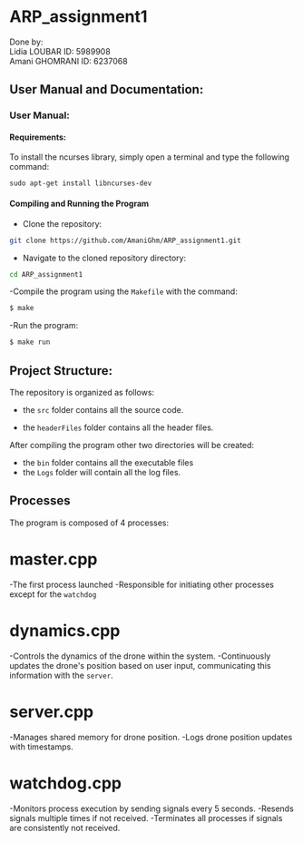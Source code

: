 # ARP_assignment1

Done by:  
Lidia LOUBAR ID: 5989908  
Amani GHOMRANI ID: 6237068  
## User Manual and Documentation:
### User Manual:
#### Requirements:
To install the ncurses library, simply open a terminal and type the following command:
```console
sudo apt-get install libncurses-dev
```
#### Compiling and Running the Program
- Clone the repository:
```bash
git clone https://github.com/AmaniGhm/ARP_assignment1.git
```
- Navigate to the cloned repository directory:
 ```bash
cd ARP_assignment1
```
-Compile the program using the `Makefile` with the command:

```bash
$ make
```

-Run the program:
 ```bash
$ make run
``` 


## Project Structure:

The repository is organized as follows:
- the `src` folder contains all the source code.

- the `headerFiles` folder contains all the header files.

After compiling the program other two directories will be created:

- the `bin` folder contains all the executable files
- the `Logs` folder will contain all the log files.
## Processes
The program is composed of 4 processes:
# master.cpp
-The first process launched
-Responsible for initiating other processes except for the `watchdog`
# dynamics.cpp
-Controls the dynamics of the drone within the system.
-Continuously updates the drone's position based on user input, communicating this information with the `server`.
# server.cpp
-Manages shared memory for drone position.
-Logs drone position updates with timestamps.
# watchdog.cpp
-Monitors process execution by sending signals every 5 seconds.
-Resends signals multiple times if not received.
-Terminates all processes if signals are consistently not received.

